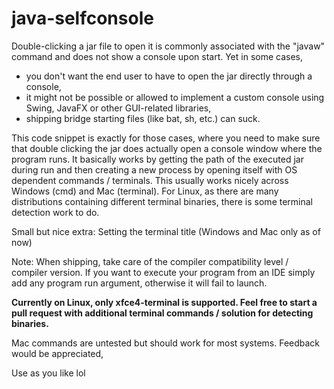 # java-selfconsole
Double-clicking a jar file to open it is commonly associated with the "javaw" command and does not show a console upon start.
Yet in some cases,
* you don't want the end user to have to open the jar directly through a console,
* it might not be possible or allowed to implement a custom console using Swing, JavaFX or other GUI-related libraries,
* shipping bridge starting files (like bat, sh, etc.) can suck.

This code snippet is exactly for those cases, where you need to make sure that double clicking the jar does actually open a console window where the program runs. It basically works by getting the path of the executed jar during run and then creating a new process by opening itself with OS dependent commands / terminals. This usually works nicely across Windows (cmd) and Mac (terminal). For Linux, as there are many distributions containing different terminal binaries, there is some terminal detection work to do.

Small but nice extra: Setting the terminal title (Windows and Mac only as of now)

Note: When shipping, take care of the compiler compatibility level / compiler version.
If you want to execute your program from an IDE simply add any program run argument, otherwise it will fail to launch.

**Currently on Linux, only xfce4-terminal is supported. Feel free to start a pull request with additional terminal commands / solution for detecting binaries.**

Mac commands are untested but should work for most systems. Feedback would be appreciated,

Use as you like lol
